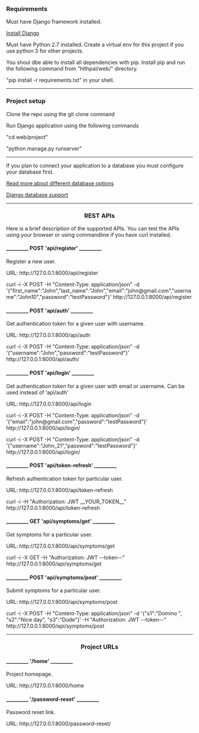 <h3> Requirements </h3>
<p> Must have Django framework installed. </p>
<a target="_blank" href="https://www.djangoproject.com/start/"> Install Django </a>

<p> Must have Python 2.7 installed. Create a virtual env for this project if you use python 3 for other projects.</p>
<p> You shoul dbe able to install all dependencies with pip. Install pip and run the following command from "hlthpal/web/"
directory. </p>
<p>"pip install -r requirements.txt" in your shell.</p>
<hr/>

<h3> Project setup </h3>
<p> Clone the repo using the git clone command </p>

<p> Run Django application using the following commands </p>
<p> "cd web/project"</p> 
<p> "python manage.py runserver"</p>

<hr/>

<p> If you plan to connect your application to a database you must configure your database first.</p>

<p>
<a target="_blank" href="https://www.digitalocean.com/community/tutorials/sqlite-vs-mysql-vs-postgresql-a-comparison-of-relational-database-management-systems"> Read more about different database options</a>
</p>


<p>
<a target="_blank" href="https://docs.djangoproject.com/en/1.10/topics/install/#database-installation" > Django database support </a>
</p>

<hr/>

<h3 style="text-align: center;" > REST APIs </h3>
<p> Here is a brief description of the supported APIs. You can test the APIs using your browser or using commandline if you have curl installed.</p>

<h4> _________ POST 'api/register' _________</h4>
<p> Register a new user. </p>
<p> URL: http://127.0.0.1:8000/api/register </p>
<p> curl -i -X POST -H "Content-Type: application/json" -d '{"first_name":"John","last_name":"John","email":"john@gmail.com","username":"John10","password":"testPassword"}' http://127.0.0.1:8000/api/register</p>


<h4> _________ POST 'api/auth' _________</h4>
<p> Get authentication token for a given user with username. </p>
<p> URL: http://127.0.0.1:8000/api/auth </p>
<p> curl -i -X POST -H "Content-Type: application/json" -d '{"username":"John","password":"testPassword"}' http://127.0.0.1:8000/api/auth/</p>


<h4> _________ POST 'api/login' _________</h4>
<p> Get authentication token for a given user with email or username. Can be used instead of 'api/auth' </p>
<p> URL: http://127.0.0.1:8000/api/login </p>
<p> curl -i -X POST -H "Content-Type: application/json" -d '{"email":"john@gmail.com","password":"testPassword"}' http://127.0.0.1:8000/api/login/</p>
<p> curl -i -X POST -H "Content-Type: application/json" -d '{"username":"John_21","password":"testPassword"}' http://127.0.0.1:8000/api/login/</p>


<h4> _________ POST 'api/token-refresh' _________</h4>
<p> Refresh authentication token for particular user. </p>
<p> URL: http://127.0.0.1:8000/api/token-refresh </p>
<p> curl -i -H "Authorization: JWT __YOUR_TOKEN__" http://127.0.0.1:8000/api/token-refresh </p>


<h4> _________ GET 'api/symptoms/get' _________</h4>
<p> Get symptoms for a particular user. </p>
<p> URL: http://127.0.0.1:8000/api/symptoms/get </p>
<p> curl -i -X GET -H "Authorization: JWT --token--"  http://127.0.0.1:8000/api/symptoms/get </p>


<h4>_________ POST 'api/symptoms/post' _________</h4>
<p> Submit symptoms for a particular user. </p>
<p> URL: http://127.0.0.1:8000/api/symptoms/post </p>
<p> curl -i -X POST -H "Content-Type: application/json" -d '{"s1":"Domino ", "s2":"Nice day", "s3":"Dude"}' -H "Authorization: JWT --token--"  http://127.0.0.1:8000/api/symptoms/post </p>

<hr/>

<h3 style="text-align: center;" > Project URLs </h3>

<h4> _________ '/home' _________</h4>
<p> Project homepage. </p>
<p> URL: http://127.0.0.1:8000/home </p>


<h4> _________ '/password-reset' _________</h4>
<p> Password reset link. </p>
<p> URL: http://127.0.0.1:8000/password-reset/ </p>
